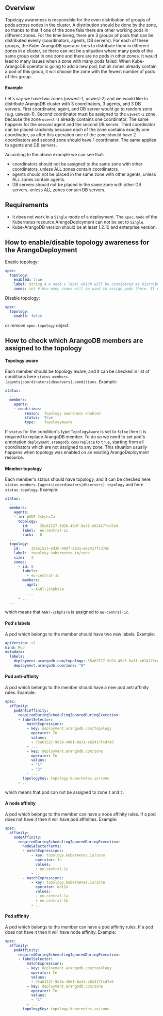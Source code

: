 ## Overview

Topology awareness is responsible for the even distribution of groups of pods across nodes in the cluster.
A distribution should be done by the zone, so thanks to that if one of the zone fails there are other working pods
in different zones. For the time being, there are 3 groups of pods that can be distributed evenly
(coordinators, agents, DB servers). For each of these groups, the Kube-ArangoDB operator
tries to distribute them in different zones in a cluster, so there can not
be a situation where many pods of the same group exist in one zone and there are no
pods in other zones. It would lead to many issues when a zone with many pods failed.
When Kube-ArangoDB operator is going to add a new pod, but all zones already contain a pod of this group,
it will choose the zone with the fewest number of pods of this group.

#### Example 
Let's say we have two zones (uswest-1, uswest-2) and we would like to distribute ArangoDB cluster 
with 3 coordinators, 3 agents, and 3 DB servers. First coordinator, agent, and DB server would go to random zone (e.g. uswest-1).
Second coordinator must be assigned to the `uswest-2` zone, because the zone `uswest-1` already contains one coordinator.
The same happens for the second agent and the second DB server. Third coordinator can be placed randomly 
because each of the zone contains exactly one coordinator, so after this operation one of the zone should have 2 coordinators 
and second zone should have 1 coordinator. The same applies to agents and DB servers.

According to the above example we can see that:
- coordinators should not be assigned to the same zone with other coordinators, unless ALL zones contain coordinators.
- agents should not be placed in the same zone with other agents, unless ALL zones contain agents.
- DB servers should not be placed in the same zone with other DB servers, unless ALL zones contain DB servers.

## Requirements

- It does not work in a `Single` mode of a deployment.
  The `spec.mode` of the Kubernetes resource ArangoDeployment can not be set to `Single`.
- Kube-ArangoDB version should be at least 1.2.10 and enterprise version.

## How to enable/disable topology awareness for the ArangoDeployment

Enable topology:
```yaml
spec:
  topology:
    enabled: true
    label: string # A node's label which will be considered as distribution affinity. By default: 'topology.kubernetes.io/zone' 
    zones: int # How many zones will be used to assign pods there. It must be higher than 0.
```

Disable topology:
```yaml
spec:
  topology:
    enable: false
```
or remove `spec.topology` object.

## How to check which ArangoDB members are assigned to the topology

#### Topology aware

Each member should be topology aware, and it can be checked in list of conditions here `status.members.[agents|coordinators|dbservers].conditions`. 
Example:
```yaml
status:
  ...
  members:
    agents:
    - conditions:                  
         reason:  Topology awareness enabled
         status:  True
         type:    TopologyAware
```

If `status` for the condition's type `TopologyAware` is set to `false` then it is required to replace ArangoDB member.
To do so we need to set pod's annotation `deployment.arangodb.com/replace` to `true`, starting from all
coordinators which are not assigned to any zone. This situation usually happens when 
topology was enabled on an existing ArangoDeployment resource.

#### Member topology
Each member's status should have topology, and it can be checked here `status.members.[agents|coordinators|dbservers].topology` and here `status.topology`. 
Example:
```yaml
status:
  ...
  members:
    agents:
    - id: AGNT-2shphs7a
      topology:
        id:     35a61527-9d2b-49df-8a31-e62417fcd7e6
        label:  eu-central-1c
        rack:   0
  ...
  topology:
    id:     35a61527-9d2b-49df-8a31-e62417fcd7e6
    label:  topology.kubernetes.io/zone
    size:   3
    zones:
      - id: 0
        labels:
          - eu-central-1c
        members:
          agnt:
            - AGNT-2shphs7a
          ...
      - ...
  ...
```
which means that `AGNT-2shphs7a` is assigned to `eu-central-1c`.

#### Pod's labels

A pod which belongs to the member should have two new labels. 
Example:
```yaml
apiVersion: v1
kind: Pod
metadata:
  labels:
    deployment.arangodb.com/topology: 35a61527-9d2b-49df-8a31-e62417fcd7e6
    deployment.arangodb.com/zone: "0"
```

#### Pod anti-affinity

A pod which belongs to the member should have a new pod anti affinity rules. 
Example:
```yaml
spec:
  affinity:
    podAntiAffinity:
      requiredDuringSchedulingIgnoredDuringExecution:
      - labelSelector:
          matchExpressions:
          - key: deployment.arangodb.com/topology
            operator: In
            values:
            - 35a61527-9d2b-49df-8a31-e62417fcd7e6
          - ...
          - key: deployment.arangodb.com/zone
            operator: In
            values:
            - "1"
            - "2"
          - ...
        topologyKey: topology.kubernetes.io/zone
      - ...
```
which means that pod can not be assigned to zone `1` and `2`.

#### A node affinity

A pod which belongs to the member can have a node affinity rules. If a pod does not have it then it will have pod affinities. 
Example:
```yaml
spec:
  affinity:
    nodeAffinity:
      requiredDuringSchedulingIgnoredDuringExecution:
        nodeSelectorTerms:
        - matchExpressions:
            - key: topology.kubernetes.io/zone
              operator: In
              values:
              - eu-central-1c
            - ...
        - matchExpressions:
            - key: topology.kubernetes.io/zone
              operator: NotIn
              values:
              - eu-central-1a
              - eu-central-1b
            - ...
```

#### Pod affinity

A pod which belongs to the member can have a pod affinity rules. If a pod does not have it then it will have node affinity.
Example:
```yaml
spec:
  affinity:
    podAffinity:
      requiredDuringSchedulingIgnoredDuringExecution:
      - labelSelector:
          matchExpressions:
          - key: deployment.arangodb.com/topology
            operator: In
            values:
            - 35a61527-9d2b-49df-8a31-e62417fcd7e6
          - key: deployment.arangodb.com/zone
            operator: In
            values:
            - "1"
          - ...
        topologyKey: topology.kubernetes.io/zone 
```
